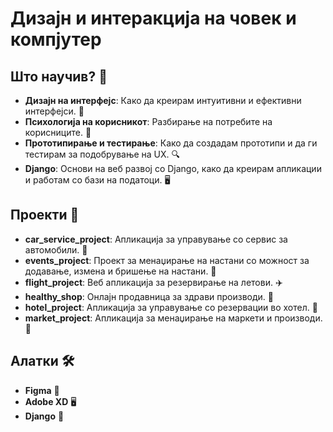 # Дизајн и интеракција на човек и компјутер

## Што научив? 🧠
- **Дизајн на интерфејс**: Како да креирам интуитивни и ефективни интерфејси. 🎨
- **Психологија на корисникот**: Разбирање на потребите на корисниците. 👥
- **Прототипирање и тестирање**: Како да создадам прототипи и да ги тестирам за подобрување на UX. 🔍
- **Django**: Основи на веб развој со Django, како да креирам апликации и работам со бази на податоци. 🖥️

## Проекти 🚀
- **car_service_project**: Апликација за управување со сервис за автомобили. 🚗
- **events_project**: Проект за менаџирање на настани со можност за додавање, измена и бришење на настани. 🎉
- **flight_project**: Веб апликација за резервирање на летови. ✈️
- **healthy_shop**: Онлајн продавница за здрави производи. 🥗
- **hotel_project**: Апликација за управување со резервации во хотел. 🏨
- **market_project**: Апликација за менаџирање на маркети и производи. 🛒

## Алатки 🛠️
- **Figma** 🎨
- **Adobe XD** 🖥️
- **Django** 🐍
